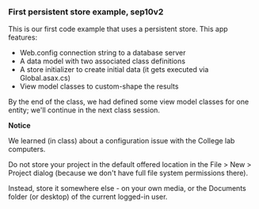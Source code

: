 ### First persistent store example, sep10v2

This is our first code example that uses a persistent store.
This app features:

- Web.config connection string to a database server
- A data model with two associated class definitions
- A store initializer to create initial data (it gets executed via Global.asax.cs)
- View model classes to custom-shape the results

By the end of the class, we had defined some view model classes for one entity; we'll continue in the next class session.

**Notice**

We learned (in class) about a configuration issue with the College lab computers.

Do not store your project in the default offered location in the File > New > Project dialog (because we don't have full file system permissions there).

Instead, store it somewhere else - on your own media, or the Documents folder (or desktop) of the current logged-in user.
